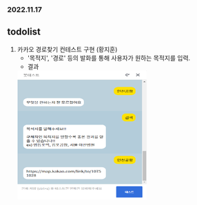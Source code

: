 ### 2022.11.17
## todolist

1. 카카오 경로찾기 컨테스트 구현 (황지훈)
    - '목적지', '경로' 등의 발화를 통해 사용자가 원하는 목적지를 입력.
    <!-- ![](2022-11-17-13-49-23.png) -->
    - 결과 <br/>
    <img src="2022-11-17-13-49-23.png" width="300" height="300"/>